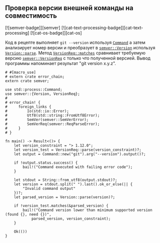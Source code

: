 ## Проверка версии внешней команды на совместимость

[![semver-badge]][semver] [![cat-text-processing-badge]][cat-text-processing] [![cat-os-badge]][cat-os]

Код в рецепте выполняет `git --version` используя [`Command`] а затем анализирует номер версии и преобразует в [`semver::Version`](https://docs.rs/semver/*/semver/struct.Version.html) используя [`Version::parse`](https://docs.rs/semver/*/semver/struct.Version.html#method.parse). Метод [`VersionReq::matches`](https://docs.rs/semver/*/semver/struct.VersionReq.html#method.matches) сравнивает требуемую версию [`semver::VersionReq`](https://docs.rs/semver/*/semver/struct.VersionReq.html) с только что полученной версией. Вывод программы напоминает результат "git version x.y.z".

```rust,no_run
# #[macro_use]
# extern crate error_chain;
extern crate semver;

use std::process::Command;
use semver::{Version, VersionReq};
#
# error_chain! {
#     foreign_links {
#         Io(std::io::Error);
#         Utf8(std::string::FromUtf8Error);
#         SemVer(semver::SemVerError);
#         SemVerReq(semver::ReqParseError);
#     }
# }

fn main() -> Result<()> {
    let version_constraint = "> 1.12.0";
    let version_test = VersionReq::parse(version_constraint)?;
    let output = Command::new("git").arg("--version").output()?;

    if !output.status.success() {
        bail!("Command executed with failing error code");
    }

    let stdout = String::from_utf8(output.stdout)?;
    let version = stdout.split(" ").last().ok_or_else(|| {
        "Invalid command output"
    })?;
    let parsed_version = Version::parse(version)?;

    if !version_test.matches(&parsed_version) {
        bail!("Command version lower than minimum supported version (found {}, need {})",
            parsed_version, version_constraint);
    }

    Ok(())
}
```


[`Command`]: https://doc.rust-lang.org/std/process/struct.Command.html